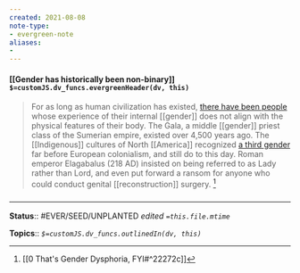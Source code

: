 ```yaml
---
created: 2021-08-08
note-type: 
- evergreen-note
aliases:
- 
---
```


#### [[Gender has historically been non-binary]] `$=customJS.dv_funcs.evergreenHeader(dv, this)`

> For as long as human civilization has existed, [there have been people](https://en.wikipedia.org/wiki/Transgender_history) whose experience of their internal [[gender]] does not align with the physical features of their body. The Gala, a middle [[gender]] priest class of the Sumerian empire, existed over 4,500 years ago. The [[Indigenous]] cultures of North [[America]] recognized [a third gender](https://en.wikipedia.org/wiki/Third_gender) far before European colonialism, and still do to this day. Roman emperor Elagabalus (218 AD) insisted on being referred to as Lady rather than Lord, and even put forward a ransom for anyone who could conduct genital [[reconstruction]] surgery. [^1]

[^1]: [[0 That's Gender Dysphoria, FYI#^22272c]]

### <hr class="footnote"/>

**Status**:: #EVER/SEED/UNPLANTED 
*edited `=this.file.mtime`*

**Topics**:: 
*`$=customJS.dv_funcs.outlinedIn(dv, this)`*

